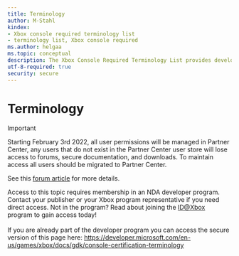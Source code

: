 ```yaml
---
title: Terminology
author: M-Stahl
kindex:
- Xbox console required terminology list
- terminology list, Xbox console required
ms.author: helgaa
ms.topic: conceptual
description: The Xbox Console Required Terminology List provides developers and publishers with the official terminology required of their games, titles, and applications for Xbox consoles.
utf-8-required: true
security: secure
---
```


# Terminology
> [!IMPORTANT]
> Starting February 3rd 2022, all user permissions will be managed in Partner Center, any users that do not exist in the Partner Center user store will lose access to forums, secure documentation, and downloads. To maintain access all users should be migrated to Partner Center. <p></p>See this <a href="https://forums.xboxlive.com/articles/132187/breaking-change-user-access-for-forums-secure-docu.html">forum article</a> for more details.  

 Access to this topic requires membership in an NDA developer program. Contact your publisher or your Xbox program representative if you need direct access. Not in the program? Read about joining the <a href="https://www.xbox.com/Developers/id">ID@Xbox</a> program to gain access today!  <br/><br/>If you are already part of the developer program you can access the secure version of this page here: <a target="_blank" href="https://developer.microsoft.com/en-us/games/xbox/docs/gdk/console-certification-terminology">https://developer.microsoft.com/en-us/games/xbox/docs/gdk/console-certification-terminology</a>